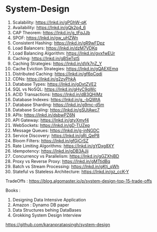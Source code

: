 # System-Design



1. Scalability: https://lnkd.in/gPGhW-qK
2. Availability: https://lnkd.in/gQk2p4_6
3. CAP Theorem: https://lnkd.in/g_tFqJJb
4. SPOF: https://lnkd.in/gw_uHZWn
5. Consistent Hashing: https://lnkd.in/gR9wFDpz
6. Load Balancers: https://lnkd.in/dzM7VDKq
7. Load Balancing Algorithm: https://lnkd.in/gvxfwEUr
8. Caching: https://lnkd.in/gBSeTstS
9. Caching Strategies: https://lnkd.in/dVk7nZ_Y
10. Cache Eviction Strategies: https://lnkd.in/gQAEXEmq
11. Distributed Caching: https://lnkd.in/gf6pCqdi
12. CDNs: https://lnkd.in/g2zvPhkA
13. Database Types: https://lnkd.in/gDxtZVE2
14. SQL vs NoSQL: https://lnkd.in/gHyC9qWc
15. ACID Transactions: https://lnkd.in/dB3QHiMz
16. Database Indexes: https://lnkd.in/g_-bQWtA
17. Database Sharding: https://lnkd.in/g9mc-d5m
18. Database Scaling: https://lnkd.in/gSUtAwc7
19. APIs: https://lnkd.in/dsbwPZ6N
20. API Gateway: https://lnkd.in/gtyXmvf4
21. WebSockets: https://lnkd.in/gD-TUZep
22. Message Queues: https://lnkd.in/g-jnNGDC
23. Service Discovery: https://lnkd.in/gRj_QeP8
24. Bloom Filters: https://lnkd.in/gfGjCrSZ
25. Rate Limiting Algorithms: https://lnkd.in/gYDxg8XY
26. Idempotency: https://lnkd.in/gDB3AJij
27. Concurrency vs Parallelism: https://lnkd.in/gGZXhjBD
28. Proxy vs Reverse Proxy: https://lnkd.in/gMTtidBq
29. Batch vs Stream Processing: https://lnkd.in/gKtj_qWh
30. Stateful vs Stateless Architecture: https://lnkd.in/gz_ccK-Y




TradeOffs : https://blog.algomaster.io/p/system-design-top-15-trade-offs


Books : 

1. Designing Data Intensive Application
2. Amazon : Dynamo DB paper
3. Data Structures  behing DataBases
4. Grokking System Design Interview


https://github.com/karanpratapsingh/system-design


